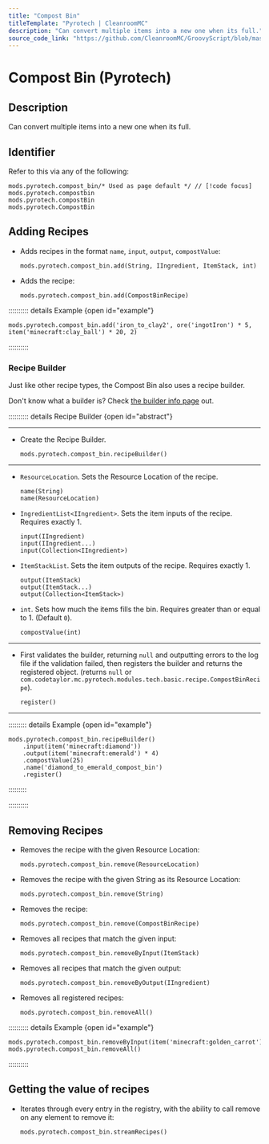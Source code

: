 ```yaml
---
title: "Compost Bin"
titleTemplate: "Pyrotech | CleanroomMC"
description: "Can convert multiple items into a new one when its full."
source_code_link: "https://github.com/CleanroomMC/GroovyScript/blob/master/src/main/java/com/cleanroommc/groovyscript/compat/mods/pyrotech/CompostBin.java"
---
```


# Compost Bin (Pyrotech)

## Description

Can convert multiple items into a new one when its full.

## Identifier

Refer to this via any of the following:

```groovy:no-line-numbers {1}
mods.pyrotech.compost_bin/* Used as page default */ // [!code focus]
mods.pyrotech.compostbin
mods.pyrotech.compostBin
mods.pyrotech.CompostBin
```


## Adding Recipes

- Adds recipes in the format `name`, `input`, `output`, `compostValue`:

    ```groovy:no-line-numbers
    mods.pyrotech.compost_bin.add(String, IIngredient, ItemStack, int)
    ```

- Adds the recipe:

    ```groovy:no-line-numbers
    mods.pyrotech.compost_bin.add(CompostBinRecipe)
    ```

:::::::::: details Example {open id="example"}
```groovy:no-line-numbers
mods.pyrotech.compost_bin.add('iron_to_clay2', ore('ingotIron') * 5, item('minecraft:clay_ball') * 20, 2)
```

::::::::::

### Recipe Builder

Just like other recipe types, the Compost Bin also uses a recipe builder.

Don't know what a builder is? Check [the builder info page](../../getting_started/builder.md) out.

:::::::::: details Recipe Builder {open id="abstract"}

---

- Create the Recipe Builder.

    ```groovy:no-line-numbers
    mods.pyrotech.compost_bin.recipeBuilder()
    ```

---

- `ResourceLocation`. Sets the Resource Location of the recipe.

    ```groovy:no-line-numbers
    name(String)
    name(ResourceLocation)
    ```

- `IngredientList<IIngredient>`. Sets the item inputs of the recipe. Requires exactly 1.

    ```groovy:no-line-numbers
    input(IIngredient)
    input(IIngredient...)
    input(Collection<IIngredient>)
    ```

- `ItemStackList`. Sets the item outputs of the recipe. Requires exactly 1.

    ```groovy:no-line-numbers
    output(ItemStack)
    output(ItemStack...)
    output(Collection<ItemStack>)
    ```

- `int`. Sets how much the items fills the bin. Requires greater than or equal to 1. (Default `0`).

    ```groovy:no-line-numbers
    compostValue(int)
    ```

---

- First validates the builder, returning `null` and outputting errors to the log file if the validation failed, then registers the builder and returns the registered object. (returns `null` or `com.codetaylor.mc.pyrotech.modules.tech.basic.recipe.CompostBinRecipe`).

    ```groovy:no-line-numbers
    register()
    ```

---

::::::::: details Example {open id="example"}
```groovy:no-line-numbers
mods.pyrotech.compost_bin.recipeBuilder()
    .input(item('minecraft:diamond'))
    .output(item('minecraft:emerald') * 4)
    .compostValue(25)
    .name('diamond_to_emerald_compost_bin')
    .register()
```

:::::::::

::::::::::

## Removing Recipes

- Removes the recipe with the given Resource Location:

    ```groovy:no-line-numbers
    mods.pyrotech.compost_bin.remove(ResourceLocation)
    ```

- Removes the recipe with the given String as its Resource Location:

    ```groovy:no-line-numbers
    mods.pyrotech.compost_bin.remove(String)
    ```

- Removes the recipe:

    ```groovy:no-line-numbers
    mods.pyrotech.compost_bin.remove(CompostBinRecipe)
    ```

- Removes all recipes that match the given input:

    ```groovy:no-line-numbers
    mods.pyrotech.compost_bin.removeByInput(ItemStack)
    ```

- Removes all recipes that match the given output:

    ```groovy:no-line-numbers
    mods.pyrotech.compost_bin.removeByOutput(IIngredient)
    ```

- Removes all registered recipes:

    ```groovy:no-line-numbers
    mods.pyrotech.compost_bin.removeAll()
    ```

:::::::::: details Example {open id="example"}
```groovy:no-line-numbers
mods.pyrotech.compost_bin.removeByInput(item('minecraft:golden_carrot'))
mods.pyrotech.compost_bin.removeAll()
```

::::::::::

## Getting the value of recipes

- Iterates through every entry in the registry, with the ability to call remove on any element to remove it:

    ```groovy:no-line-numbers
    mods.pyrotech.compost_bin.streamRecipes()
    ```
